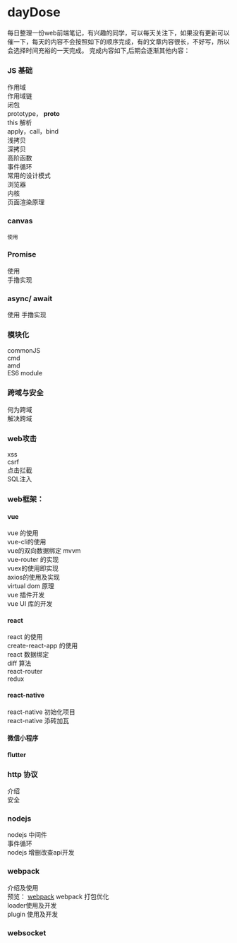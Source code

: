 # dayDose
每日整理一份web前端笔记，有兴趣的同学，可以每天关注下，如果没有更新可以催一下，每天的内容不会按照如下的顺序完成，有的文章内容很长，不好写，所以会选择时间充裕的一天完成。
完成内容如下,后期会逐渐其他内容：

### JS 基础
作用域  
作用域链  
闭包  
prototype， __proto__  
this 解析  
apply，call，bind   
浅拷贝  
深拷贝  
高阶函数  
事件循环  
常用的设计模式  
浏览器  
内核  
页面渲染原理  

### canvas
    使用
### Promise
使用  
手撸实现  
### async/ await
使用
手撸实现
### 模块化
commonJS  
cmd  
amd  
ES6 module  
### 跨域与安全
何为跨域  
解决跨域  
### web攻击
xss  
csrf  
点击拦截  
SQL注入  

### web框架：
#### vue
vue 的使用  
vue-cli的使用  
vue的双向数据绑定 mvvm  
vue-router 的实现  
vuex的使用即实现  
axios的使用及实现  
virtual dom 原理  
vue 插件开发  
vue UI 库的开发  

#### react 
react 的使用  
create-react-app 的使用  
react 数据绑定  
diff 算法  
react-router  
redux  

#### react-native
react-native 初始化项目  
react-native 添砖加瓦  

#### 微信小程序

#### flutter

### http 协议
介绍  
安全  

### nodejs
nodejs 中间件  
事件循环  
nodejs 增删改查api开发  

### webpack
介绍及使用  
预览： [webpack](https://github.com/adouwt/dayDose/blob/master/DoseDay/webpack.md)
webpack 打包优化  
loader使用及开发  
plugin 使用及开发  

### websocket